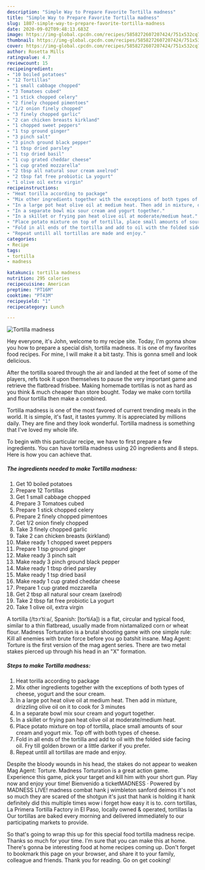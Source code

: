 ```yaml
---
description: "Simple Way to Prepare Favorite Tortilla madness"
title: "Simple Way to Prepare Favorite Tortilla madness"
slug: 1807-simple-way-to-prepare-favorite-tortilla-madness
date: 2020-09-02T09:48:13.683Z
image: https://img-global.cpcdn.com/recipes/5858272607207424/751x532cq70/tortilla-madness-recipe-main-photo.jpg
thumbnail: https://img-global.cpcdn.com/recipes/5858272607207424/751x532cq70/tortilla-madness-recipe-main-photo.jpg
cover: https://img-global.cpcdn.com/recipes/5858272607207424/751x532cq70/tortilla-madness-recipe-main-photo.jpg
author: Rosetta Mills
ratingvalue: 4.7
reviewcount: 15
recipeingredient:
- "10 boiled potatoes"
- "12 Tortillas"
- "1 small cabbage chopped"
- "3 Tomatoes cubed"
- "1 stick chopped celery"
- "2 finely chopped pimentoes"
- "1/2 onion finely chopped"
- "3 finely chopped garlic"
- "2 can chicken breasts kirkland"
- "1 chopped sweet peppers"
- "1 tsp ground ginger"
- "3 pinch salt"
- "3 pinch ground black pepper"
- "1 tbsp dried parsley"
- "1 tsp dried basil"
- "1 cup grated cheddar cheese"
- "1 cup grated mozzarella"
- "2 tbsp all natural sour cream axelrod"
- "2 tbsp fat free probiotic La yogurt"
- "1 olive oil extra virgin"
recipeinstructions:
- "Heat torilla according to package"
- "Mix other ingredients together with the exceptions of both types of cheese, yogurt and the sour cream."
- "In a large pot heat olive oil at medium heat. Then add in mixture, drizzling olive oil on it to cook for 3 minutes"
- "In a separate bowl mix sour cream and yogurt together."
- "In a skillet or frying pan heat olive oil at moderate/medium heat."
- "Place potato mixture on top of tortilla, place small amounts of sour cream and yogurt mix. Top off with both types of cheese."
- "Fold in all ends of the tortilla and add to oil with the folded side facing oil. Fry till golden brown or a little darker if you prefer."
- "Repeat untill all tortillas are made and enjoy."
categories:
- Recipe
tags:
- tortilla
- madness

katakunci: tortilla madness 
nutrition: 295 calories
recipecuisine: American
preptime: "PT16M"
cooktime: "PT43M"
recipeyield: "1"
recipecategory: Lunch

---
```



![Tortilla madness](https://img-global.cpcdn.com/recipes/5858272607207424/751x532cq70/tortilla-madness-recipe-main-photo.jpg)

Hey everyone, it's John, welcome to my recipe site. Today, I'm gonna show you how to prepare a special dish, tortilla madness. It is one of my favorites food recipes. For mine, I will make it a bit tasty. This is gonna smell and look delicious.

After the tortilla soared through the air and landed at the feet of some of the players, refs took it upon themselves to pause the very important game and retrieve the flatbread frisbee. Making homemade tortillas is not as hard as you think &amp; much cheaper than store bought. Today we make corn tortilla and flour tortilla then make a combined.

Tortilla madness is one of the most favored of current trending meals in the world. It is simple, it's fast, it tastes yummy. It is appreciated by millions daily. They are fine and they look wonderful. Tortilla madness is something that I've loved my whole life.


To begin with this particular recipe, we have to first prepare a few ingredients. You can have tortilla madness using 20 ingredients and 8 steps. Here is how you can achieve that.

<!--inarticleads1-->

##### The ingredients needed to make Tortilla madness:

1. Get 10 boiled potatoes
1. Prepare 12 Tortillas
1. Get 1 small cabbage chopped
1. Prepare 3 Tomatoes cubed
1. Prepare 1 stick chopped celery
1. Prepare 2 finely chopped pimentoes
1. Get 1/2 onion finely chopped
1. Take 3 finely chopped garlic
1. Take 2 can chicken breasts (kirkland)
1. Make ready 1 chopped sweet peppers
1. Prepare 1 tsp ground ginger
1. Make ready 3 pinch salt
1. Make ready 3 pinch ground black pepper
1. Make ready 1 tbsp dried parsley
1. Make ready 1 tsp dried basil
1. Make ready 1 cup grated cheddar cheese
1. Prepare 1 cup grated mozzarella
1. Get 2 tbsp all natural sour cream (axelrod)
1. Take 2 tbsp fat free probiotic La yogurt
1. Take 1 olive oil, extra virgin


A tortilla (/tɔːrˈtiːə/, Spanish: [toɾˈtiʎa]) is a flat, circular and typical food, similar to a thin flatbread, usually made from nixtamalized corn or wheat flour. Madness Torturation is a brutal shooting game with one simple rule: Kill all enemies with brute force before you go batshit insane. Mag Agent: Torture is the first version of the mag agent series. There are two metal stakes pierced up through his head in an &#34;X&#34; formation. 

<!--inarticleads2-->

##### Steps to make Tortilla madness:

1. Heat torilla according to package
1. Mix other ingredients together with the exceptions of both types of cheese, yogurt and the sour cream.
1. In a large pot heat olive oil at medium heat. Then add in mixture, drizzling olive oil on it to cook for 3 minutes
1. In a separate bowl mix sour cream and yogurt together.
1. In a skillet or frying pan heat olive oil at moderate/medium heat.
1. Place potato mixture on top of tortilla, place small amounts of sour cream and yogurt mix. Top off with both types of cheese.
1. Fold in all ends of the tortilla and add to oil with the folded side facing oil. Fry till golden brown or a little darker if you prefer.
1. Repeat untill all tortillas are made and enjoy.


Despite the bloody wounds in his head, the stakes do not appear to weaken Mag Agent: Torture. Madness Torturation is a great action game. Experience this game, pick your target and kill him with your short gun. Play now and enjoy your time! Bienvenido a ticketMADNESS · Powered by MADNESS LIVE! madness combat hank j wimbleton sanford deimos it&#39;s not so much they are scared of the shotgun it&#39;s just that hank is holding it hank definitely did this multiple times wow i forget how easy it is to. corn tortillas, La Primera Tortilla Factory in El Paso, locally owned &amp; operated, tortillas la Our tortillas are baked every morning and delivered immediately to our participating markets to provide. 

So that's going to wrap this up for this special food tortilla madness recipe. Thanks so much for your time. I'm sure that you can make this at home. There's gonna be interesting food at home recipes coming up. Don't forget to bookmark this page on your browser, and share it to your family, colleague and friends. Thank you for reading. Go on get cooking!
